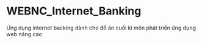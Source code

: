 # WEBNC_Internet_Banking
Ứng dụng internet backing dành cho đồ án cuối kì môn phát triển ứng dụng web nâng cao
